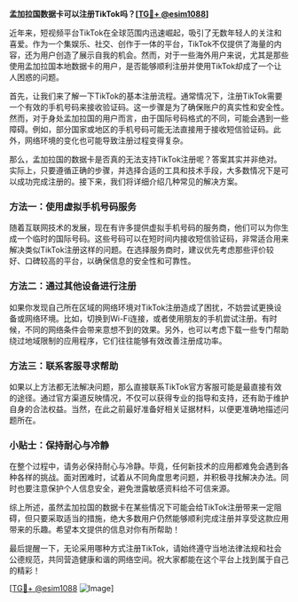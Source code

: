 **孟加拉国数据卡可以注册TikTok吗？[[TG💪+ @esim1088](https://t.me/s/esim1088)]**

近年来，短视频平台TikTok在全球范围内迅速崛起，吸引了无数年轻人的关注和喜爱。作为一个集娱乐、社交、创作于一体的平台，TikTok不仅提供了海量的内容，还为用户创造了展示自我的机会。然而，对于一些海外用户来说，尤其是那些使用孟加拉国本地数据卡的用户，是否能够顺利注册并使用TikTok却成了一个让人困惑的问题。

首先，让我们来了解一下TikTok的基本注册流程。通常情况下，注册TikTok需要一个有效的手机号码来接收验证码。这一步骤是为了确保账户的真实性和安全性。然而，对于身处孟加拉国的用户而言，由于国际号码格式的不同，可能会遇到一些障碍。例如，部分国家或地区的手机号码可能无法直接用于接收短信验证码。此外，网络环境的变化也可能导致注册过程变得复杂。

那么，孟加拉国的数据卡是否真的无法支持TikTok注册呢？答案其实并非绝对。实际上，只要遵循正确的步骤，并选择合适的工具和技术手段，大多数情况下是可以成功完成注册的。接下来，我们将详细介绍几种常见的解决方案。

### 方法一：使用虚拟手机号码服务

随着互联网技术的发展，现在有许多提供虚拟手机号码的服务商，他们可以为你生成一个临时的国际号码。这些号码可以在短时间内接收短信验证码，非常适合用来解决类似TikTok注册这样的问题。在选择服务商时，建议优先考虑那些评价较好、口碑较高的平台，以确保信息的安全性和可靠性。

### 方法二：通过其他设备进行注册

如果你发现自己所在区域的网络环境对TikTok注册造成了困扰，不妨尝试更换设备或网络环境。比如，切换到Wi-Fi连接，或者使用朋友的手机尝试注册。有时候，不同的网络条件会带来意想不到的效果。另外，也可以考虑下载一些专门帮助绕过地域限制的应用程序，它们往往能够有效改善注册成功率。

### 方法三：联系客服寻求帮助

如果以上方法都无法解决问题，那么直接联系TikTok官方客服可能是最直接有效的途径。通过官方渠道反映情况，不仅可以获得专业的指导和支持，还有助于维护自身的合法权益。当然，在此之前最好准备好相关证据材料，以便更准确地描述问题所在。

### 小贴士：保持耐心与冷静

在整个过程中，请务必保持耐心与冷静。毕竟，任何新技术的应用都难免会遇到各种各样的挑战。面对困难时，试着从不同角度思考问题，并积极寻找解决办法。同时也要注意保护个人信息安全，避免泄露敏感资料给不可信来源。

综上所述，虽然孟加拉国的数据卡在某些情况下可能会给TikTok注册带来一定阻碍，但只要采取适当的措施，绝大多数用户仍然能够顺利完成注册并享受这款应用带来的乐趣。希望本文提供的信息对你有所帮助！

最后提醒一下，无论采用哪种方式注册TikTok，请始终遵守当地法律法规和社会公德规范，共同营造健康和谐的网络空间。祝大家都能在这个平台上找到属于自己的精彩！

[[TG💪+ @esim1088](https://t.me/s/esim1088) ![Image](https://i.postimg.cc/4NQfJmqS/Snipaste-2025-05-13-00-14-12.png)]